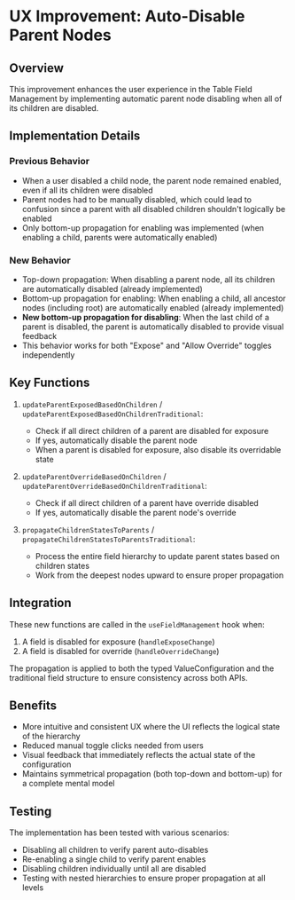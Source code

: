 # UX Improvement: Auto-Disable Parent Nodes

## Overview

This improvement enhances the user experience in the Table Field Management by implementing automatic parent node disabling when all of its children are disabled.

## Implementation Details

### Previous Behavior

- When a user disabled a child node, the parent node remained enabled, even if all its children were disabled
- Parent nodes had to be manually disabled, which could lead to confusion since a parent with all disabled children shouldn't logically be enabled
- Only bottom-up propagation for enabling was implemented (when enabling a child, parents were automatically enabled)

### New Behavior

- Top-down propagation: When disabling a parent node, all its children are automatically disabled (already implemented)
- Bottom-up propagation for enabling: When enabling a child, all ancestor nodes (including root) are automatically enabled (already implemented)
- **New bottom-up propagation for disabling**: When the last child of a parent is disabled, the parent is automatically disabled to provide visual feedback
- This behavior works for both "Expose" and "Allow Override" toggles independently

## Key Functions

1. `updateParentExposedBasedOnChildren` / `updateParentExposedBasedOnChildrenTraditional`:
   - Check if all direct children of a parent are disabled for exposure
   - If yes, automatically disable the parent node
   - When a parent is disabled for exposure, also disable its overridable state

2. `updateParentOverrideBasedOnChildren` / `updateParentOverrideBasedOnChildrenTraditional`:
   - Check if all direct children of a parent have override disabled
   - If yes, automatically disable the parent node's override

3. `propagateChildrenStatesToParents` / `propagateChildrenStatesToParentsTraditional`:
   - Process the entire field hierarchy to update parent states based on children states
   - Work from the deepest nodes upward to ensure proper propagation

## Integration

These new functions are called in the `useFieldManagement` hook when:
1. A field is disabled for exposure (`handleExposeChange`)
2. A field is disabled for override (`handleOverrideChange`)

The propagation is applied to both the typed ValueConfiguration and the traditional field structure to ensure consistency across both APIs.

## Benefits

- More intuitive and consistent UX where the UI reflects the logical state of the hierarchy
- Reduced manual toggle clicks needed from users
- Visual feedback that immediately reflects the actual state of the configuration
- Maintains symmetrical propagation (both top-down and bottom-up) for a complete mental model

## Testing

The implementation has been tested with various scenarios:
- Disabling all children to verify parent auto-disables
- Re-enabling a single child to verify parent enables
- Disabling children individually until all are disabled
- Testing with nested hierarchies to ensure proper propagation at all levels
